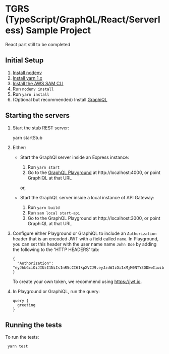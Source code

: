 # TGRS (TypeScript/GraphQL/React/Serverless) Sample Project

React part still to be completed

## Initial Setup

1.  [Install nodenv](https://github.com/nodenv/nodenv#installation)
2.  [Install yarn 1.x](https://classic.yarnpkg.com/en/docs/install)
3.  [Install the AWS SAM CLI](https://docs.aws.amazon.com/serverless-application-model/latest/developerguide/serverless-sam-cli-install.html)
4.  Run `nodenv install`
5.  Run `yarn install`
6.  (Optional but recommended) Install [GraphiQL](https://www.electronjs.org/apps/graphiql)

## Starting the servers

1.  Start the stub REST server:

    yarn startStub

2.  Either:

    - Start the GraphQl server inside an Express instance:

      1. Run `yarn start`
      2. Go to the [GraphQL Playground](https://www.apollographql.com/docs/apollo-server/testing/graphql-playground/)
         at http://localhost:4000, or point GraphiQL at that URL

      or,

    - Start the GraphQL server inside a local instance of API Gateway:

      1. Run `yarn build`
      2. Run `sam local start-api`
      3. Go to the GraphQL Playground at http://localhost:3000, or point
         GraphiQL at that URL

3.  Configure either Playground or GraphiQL to include an `Authorization`
    header that is an encoded JWT with a field called `name`. In Playground,
    you can set this header with the user name name `John Doe` by adding the
    following to the 'HTTP HEADERS' tab:

    ```
    {
      "Authorization": "eyJhbGciOiJIUzI1NiIsInR5cCI6IkpXVCJ9.eyJzdWIiOiIxMjM0NTY3ODkwIiwibmFtZSI6IkpvaG4gRG9lIiwiaWF0IjoxNTE2MjM5MDIyfQ.SflKxwRJSMeKKF2QT4fwpMeJf36POk6yJV_adQssw5c"
    }
    ```

    To create your own token, we recommend using https://jwt.io.

4.  In Playground or GraphiQL, run the query:

        query {
          greeting
        }

## Running the tests

To run the tests:

     yarn test
